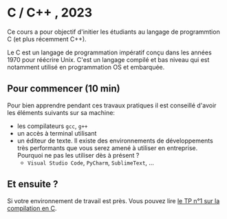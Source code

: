 # C / C++ , 2023

Ce cours a pour objectif d'initier les étudiants au langage de programmtion C (et plus récemment C++).

Le C est un langage de programmation impératif conçu dans les années 1970 pour réécrire Unix. C'est un langage compilé et bas niveau qui est notamment utilisé en programmation OS et embarquée.

## Pour commencer (10 min)

Pour bien apprendre pendant ces travaux pratiques il est conseillé d'avoir les éléments suivants sur sa machine:

- les compilateurs `gcc`, `g++`
- un accès à terminal utilisant
- un éditeur de texte. Il existe des environnements de développements très performants que vous serez amené à utiliser en entreprise. Pourquoi ne pas les utiliser dès à présent ?
  - `Visual Studio Code`, `PyCharm`, `SublimeText`, ...

## Et ensuite ?

Si votre environnement de travail est près. Vous pouvez lire [le TP n°1 sur la compilation en C](./TP1-Compiler/README.md).

